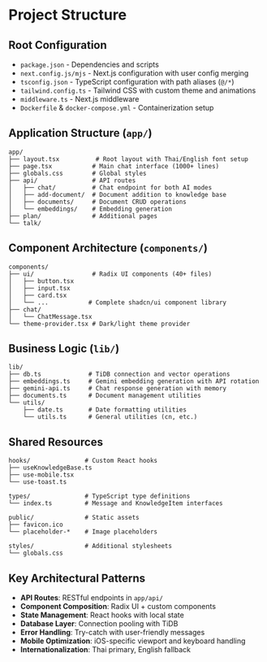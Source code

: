 # Project Structure

## Root Configuration

- `package.json` - Dependencies and scripts
- `next.config.js/mjs` - Next.js configuration with user config merging
- `tsconfig.json` - TypeScript configuration with path aliases (`@/*`)
- `tailwind.config.ts` - Tailwind CSS with custom theme and animations
- `middleware.ts` - Next.js middleware
- `Dockerfile` & `docker-compose.yml` - Containerization setup

## Application Structure (`app/`)

```
app/
├── layout.tsx          # Root layout with Thai/English font setup
├── page.tsx           # Main chat interface (1000+ lines)
├── globals.css        # Global styles
├── api/               # API routes
│   ├── chat/          # Chat endpoint for both AI modes
│   ├── add-document/  # Document addition to knowledge base
│   ├── documents/     # Document CRUD operations
│   └── embeddings/    # Embedding generation
├── plan/              # Additional pages
└── talk/
```

## Component Architecture (`components/`)

```
components/
├── ui/                # Radix UI components (40+ files)
│   ├── button.tsx
│   ├── input.tsx
│   ├── card.tsx
│   └── ...           # Complete shadcn/ui component library
├── chat/
│   └── ChatMessage.tsx
└── theme-provider.tsx # Dark/light theme provider
```

## Business Logic (`lib/`)

```
lib/
├── db.ts             # TiDB connection and vector operations
├── embeddings.ts     # Gemini embedding generation with API rotation
├── gemini-api.ts     # Chat response generation with memory
├── documents.ts      # Document management utilities
└── utils/
    ├── date.ts       # Date formatting utilities
    └── utils.ts      # General utilities (cn, etc.)
```

## Shared Resources

```
hooks/               # Custom React hooks
├── useKnowledgeBase.ts
├── use-mobile.tsx
└── use-toast.ts

types/               # TypeScript type definitions
└── index.ts         # Message and KnowledgeItem interfaces

public/              # Static assets
├── favicon.ico
└── placeholder-*    # Image placeholders

styles/              # Additional stylesheets
└── globals.css
```

## Key Architectural Patterns

- **API Routes**: RESTful endpoints in `app/api/`
- **Component Composition**: Radix UI + custom components
- **State Management**: React hooks with local state
- **Database Layer**: Connection pooling with TiDB
- **Error Handling**: Try-catch with user-friendly messages
- **Mobile Optimization**: iOS-specific viewport and keyboard handling
- **Internationalization**: Thai primary, English fallback
